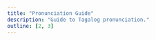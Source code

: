 ```yaml
---
title: "Pronunciation Guide"
description: "Guide to Tagalog pronunciation."
outline: [2, 3]
---
```

